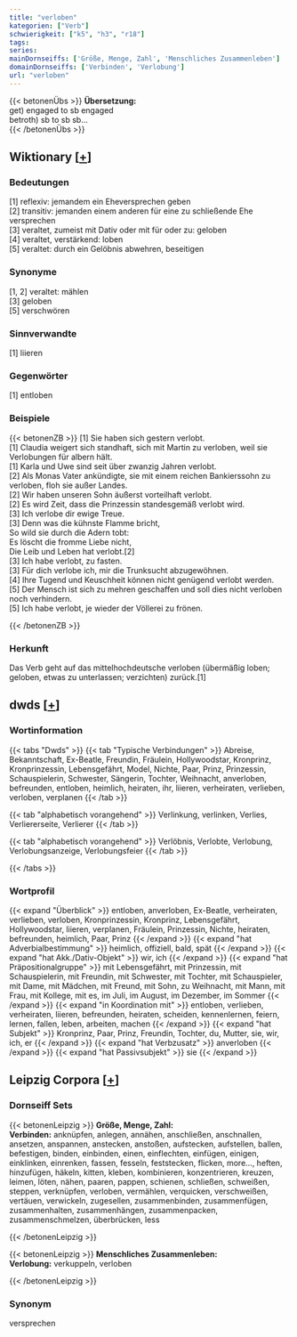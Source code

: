 ```yaml
---
title: "verloben"
kategorien: ["Verb"]
schwierigkeit: ["k5", "h3", "r18"]
tags:
series:
mainDornseiffs: ['Größe, Menge, Zahl', 'Menschliches Zusammenleben']
domainDornseiffs: ['Verbinden', 'Verlobung']
url: "verloben"
---
```


{{< betonenÜbs >}}
**Übersetzung:**  
get) engaged to sb engaged  
betroth) sb to sb sb...  
{{< /betonenÜbs >}}

## Wiktionary [[+](https://de.wiktionary.org/wiki/verloben)]

### Bedeutungen
[1] reflexiv: jemandem ein Eheversprechen geben  
[2] transitiv: jemanden einem anderen für eine zu schließende Ehe versprechen  
[3] veraltet, zumeist mit Dativ oder mit für oder zu: geloben  
[4] veraltet, verstärkend: loben  
[5] veraltet: durch ein Gelöbnis abwehren, beseitigen  

### Synonyme
[1, 2] veraltet: mählen  
[3] geloben  
[5] verschwören  

### Sinnverwandte
[1] liieren  

### Gegenwörter
[1] entloben  

### Beispiele
{{< betonenZB >}}
[1] Sie haben sich gestern verlobt.  
[1] Claudia weigert sich standhaft, sich mit Martin zu verloben, weil sie Verlobungen für albern hält.  
[1] Karla und Uwe sind seit über zwanzig Jahren verlobt.  
[2] Als Monas Vater ankündigte, sie mit einem reichen Bankierssohn zu verloben, floh sie außer Landes.  
[2] Wir haben unseren Sohn äußerst vorteilhaft verlobt.  
[2] Es wird Zeit, dass die Prinzessin standesgemäß verlobt wird.  
[3] Ich verlobe dir ewige Treue.  
[3] Denn was die kühnste Flamme bricht,  
So wild sie durch die Adern tobt:  
Es löscht die fromme Liebe nicht,  
Die Leib und Leben hat verlobt.[2]  
[3] Ich habe verlobt, zu fasten.  
[3] Für dich verlobe ich, mir die Trunksucht abzugewöhnen.  
[4] Ihre Tugend und Keuschheit können nicht genügend verlobt werden.  
[5] Der Mensch ist sich zu mehren geschaffen und soll dies nicht verloben noch verhindern.  
[5] Ich habe verlobt, je wieder der Völlerei zu frönen.  

{{< /betonenZB >}}
### Herkunft
Das Verb geht auf das mittelhochdeutsche verloben (übermäßig loben; geloben, etwas zu unterlassen; verzichten) zurück.[1]  



## dwds [[+](https://www.dwds.de/wb/verloben)]

### Wortinformation
{{< tabs "Dwds" >}}
{{< tab "Typische Verbindungen" >}}
Abreise, Bekanntschaft, Ex-Beatle, Freundin, Fräulein, Hollywoodstar, Kronprinz, Kronprinzessin, Lebensgefährt, Model, Nichte, Paar, Prinz, Prinzessin, Schauspielerin, Schwester, Sängerin, Tochter, Weihnacht, anverloben, befreunden, entloben, heimlich, heiraten, ihr, liieren, verheiraten, verlieben, verloben, verplanen
{{< /tab >}}

{{< tab "alphabetisch vorangehend" >}}
Verlinkung, verlinken, Verlies, Verliererseite, Verlierer
{{< /tab >}}

{{< tab "alphabetisch vorangehend" >}}
Verlöbnis, Verlobte, Verlobung, Verlobungsanzeige, Verlobungsfeier
{{< /tab >}}

{{< /tabs >}}

### Wortprofil
{{< expand "Überblick" >}} entloben, anverloben, Ex-Beatle, verheiraten, verlieben, verloben, Kronprinzessin, Kronprinz, Lebensgefährt, Hollywoodstar, liieren, verplanen, Fräulein, Prinzessin, Nichte, heiraten, befreunden, heimlich, Paar, Prinz {{< /expand >}}
{{< expand "hat Adverbialbestimmung" >}} heimlich, offiziell, bald, spät {{< /expand >}}
{{< expand "hat Akk./Dativ-Objekt" >}} wir, ich {{< /expand >}}
{{< expand "hat Präpositionalgruppe" >}} mit Lebensgefährt, mit Prinzessin, mit Schauspielerin, mit Freundin, mit Schwester, mit Tochter, mit Schauspieler, mit Dame, mit Mädchen, mit Freund, mit Sohn, zu Weihnacht, mit Mann, mit Frau, mit Kollege, mit es, im Juli, im August, im Dezember, im Sommer {{< /expand >}}
{{< expand "in Koordination mit" >}} entloben, verlieben, verheiraten, liieren, befreunden, heiraten, scheiden, kennenlernen, feiern, lernen, fallen, leben, arbeiten, machen {{< /expand >}}
{{< expand "hat Subjekt" >}} Kronprinz, Paar, Prinz, Freundin, Tochter, du, Mutter, sie, wir, ich, er {{< /expand >}}
{{< expand "hat Verbzusatz" >}} anverloben {{< /expand >}}
{{< expand "hat Passivsubjekt" >}} sie {{< /expand >}}

## Leipzig Corpora [[+](https://corpora.uni-leipzig.de/en/res?word=verloben&corpusId=deu_newscrawl-public_2018)]

### Dornseiff Sets
{{< betonenLeipzig >}}
**Größe, Menge, Zahl:**  
**Verbinden:** anknüpfen, anlegen, annähen, anschließen, anschnallen, ansetzen, anspannen, anstecken, anstoßen, aufstecken, aufstellen, ballen, befestigen, binden, einbinden, einen, einflechten, einfügen, einigen, einklinken, einrenken, fassen, fesseln, feststecken, flicken, more..., heften, hinzufügen, häkeln, kitten, kleben, kombinieren, konzentrieren, kreuzen, leimen, löten, nähen, paaren, pappen, schienen, schließen, schweißen, steppen, verknüpfen, verloben, vermählen, verquicken, verschweißen, vertäuen, verwickeln, zugesellen, zusammenbinden, zusammenfügen, zusammenhalten, zusammenhängen, zusammenpacken, zusammenschmelzen, überbrücken, less  

{{< /betonenLeipzig >}}


{{< betonenLeipzig >}}
**Menschliches Zusammenleben:**  
**Verlobung:** verkuppeln, verloben  

{{< /betonenLeipzig >}}

### Synonym
versprechen

